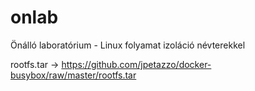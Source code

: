 # onlab
Önálló laboratórium - Linux folyamat izoláció névterekkel

rootfs.tar -> https://github.com/jpetazzo/docker-busybox/raw/master/rootfs.tar
